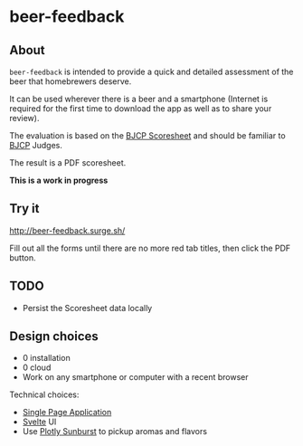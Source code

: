 # beer-feedback

## About

`beer-feedback` is intended to provide a quick and detailed assessment of the beer that homebrewers deserve.

It can be used wherever there is a beer and a smartphone
(Internet is required for the first time to download the app as well as to share your review).

The evaluation is based on the [BJCP Scoresheet](https://dev.bjcp.org/news/structured-scoresheets-for-aha-nhc/) and should be familiar to [BJCP](https://dev.bjcp.org/) Judges.

The result is a PDF scoresheet.

**This is a work in progress**

## Try it

http://beer-feedback.surge.sh/

Fill out all the forms until there are no more red tab titles, then click the PDF button.
 
## TODO

- Persist the Scoresheet data locally
 
## Design choices

- 0 installation
- 0 cloud
- Work on any smartphone or computer with a recent browser

Technical choices:
- [Single Page Application](https://en.wikipedia.org/wiki/Single-page_application)
- [Svelte](https://svelte.dev/) UI
- Use [Plotly Sunburst](https://plot.ly/javascript/sunburst-charts/) to pickup aromas and flavors
